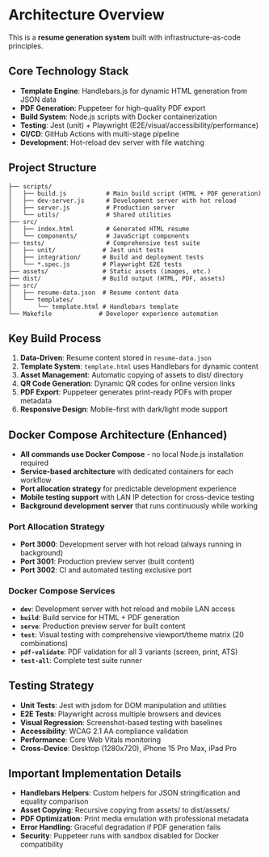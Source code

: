 # Architecture Overview

This is a **resume generation system** built with infrastructure-as-code principles.

## Core Technology Stack

- **Template Engine**: Handlebars.js for dynamic HTML generation from JSON data
- **PDF Generation**: Puppeteer for high-quality PDF export
- **Build System**: Node.js scripts with Docker containerization
- **Testing**: Jest (unit) + Playwright (E2E/visual/accessibility/performance)
- **CI/CD**: GitHub Actions with multi-stage pipeline
- **Development**: Hot-reload dev server with file watching

## Project Structure

```text
├── scripts/
│   ├── build.js           # Main build script (HTML + PDF generation)
│   ├── dev-server.js      # Development server with hot reload
│   ├── server.js          # Production server
│   └── utils/             # Shared utilities
├── src/
│   ├── index.html         # Generated HTML resume
│   └── components/        # JavaScript components
├── tests/                 # Comprehensive test suite
│   ├── unit/             # Jest unit tests
│   ├── integration/      # Build and deployment tests
│   └── *.spec.js         # Playwright E2E tests
├── assets/               # Static assets (images, etc.)
├── dist/                 # Build output (HTML, PDF, assets)
├── src/
│   ├── resume-data.json  # Resume content data
│   └── templates/
│       └── template.html # Handlebars template
└── Makefile             # Developer experience automation
```

## Key Build Process

1. **Data-Driven**: Resume content stored in `resume-data.json`
2. **Template System**: `template.html` uses Handlebars for dynamic content
3. **Asset Management**: Automatic copying of assets to dist/ directory
4. **QR Code Generation**: Dynamic QR codes for online version links
5. **PDF Export**: Puppeteer generates print-ready PDFs with proper metadata
6. **Responsive Design**: Mobile-first with dark/light mode support

## Docker Compose Architecture (Enhanced)

- **All commands use Docker Compose** - no local Node.js installation required
- **Service-based architecture** with dedicated containers for each workflow
- **Port allocation strategy** for predictable development experience
- **Mobile testing support** with LAN IP detection for cross-device testing
- **Background development server** that runs continuously while working

### Port Allocation Strategy

- **Port 3000**: Development server with hot reload (always running in background)
- **Port 3001**: Production preview server (built content)
- **Port 3002**: CI and automated testing exclusive port

### Docker Compose Services

- **`dev`**: Development server with hot reload and mobile LAN access
- **`build`**: Build service for HTML + PDF generation
- **`serve`**: Production preview server for built content
- **`test`**: Visual testing with comprehensive viewport/theme matrix (20 combinations)
- **`pdf-validate`**: PDF validation for all 3 variants (screen, print, ATS)
- **`test-all`**: Complete test suite runner

## Testing Strategy

- **Unit Tests**: Jest with jsdom for DOM manipulation and utilities
- **E2E Tests**: Playwright across multiple browsers and devices
- **Visual Regression**: Screenshot-based testing with baselines
- **Accessibility**: WCAG 2.1 AA compliance validation
- **Performance**: Core Web Vitals monitoring
- **Cross-Device**: Desktop (1280x720), iPhone 15 Pro Max, iPad Pro

## Important Implementation Details

- **Handlebars Helpers**: Custom helpers for JSON stringification and equality comparison
- **Asset Copying**: Recursive copying from assets/ to dist/assets/
- **PDF Optimization**: Print media emulation with professional metadata
- **Error Handling**: Graceful degradation if PDF generation fails
- **Security**: Puppeteer runs with sandbox disabled for Docker compatibility